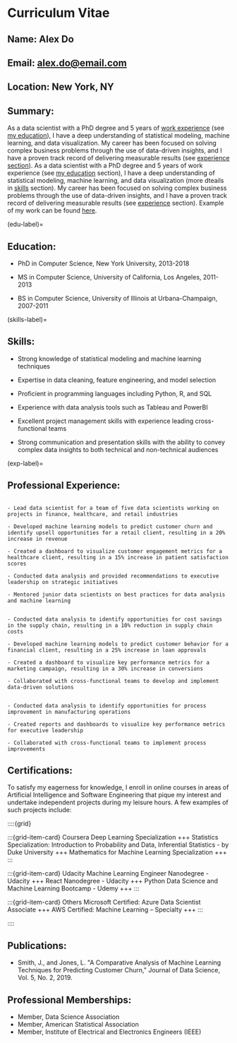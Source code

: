 
# Curriculum Vitae
 

## **Name:** Alex Do

## **Email:** alex.do@email.com

## **Location:** New York, NY

 

## **Summary:**

As a data scientist with a PhD degree and 5 years of [work experience](exp-label) (see [my education](edu-label)), I have a deep understanding of statistical modeling, machine learning, and data visualization. My career has been focused on solving complex business problems through the use of data-driven insights, and I have a proven track record of delivering measurable results (see [experience section](exp-label)). As a data scientist with a PhD degree and 5 years of work experience (see [my education](edu-label) section), I have a deep understanding of statistical modeling, machine learning, and data visualization (more dteails in [skills](skills-label) section). My career has been focused on solving complex business problems through the use of data-driven insights, and I have a proven track record of delivering measurable results (see [experience](exp-label) section). Example of my work can be found [here](analysis_example.ipynb).

 
(edu-label)=
## **Education:**
- PhD in Computer Science, New York University, 2013-2018

- MS in Computer Science, University of California, Los Angeles, 2011-2013

- BS in Computer Science, University of Illinois at Urbana-Champaign, 2007-2011

 
(skills-label)=
## **Skills:**
- Strong knowledge of statistical modeling and machine learning techniques

- Expertise in data cleaning, feature engineering, and model selection

- Proficient in programming languages including Python, R, and SQL

- Experience with data analysis tools such as Tableau and PowerBI

- Excellent project management skills with experience leading cross-functional teams

- Strong communication and presentation skills with the ability to convey complex data insights to both technical and non-technical audiences

 
(exp-label)=
## **Professional Experience:**
```{dropdown} **Data Scientist, ABC Corporation, New York, NY, 2018-present**
 
- Lead data scientist for a team of five data scientists working on projects in finance, healthcare, and retail industries

- Developed machine learning models to predict customer churn and identify upsell opportunities for a retail client, resulting in a 20% increase in revenue

- Created a dashboard to visualize customer engagement metrics for a healthcare client, resulting in a 15% increase in patient satisfaction scores

- Conducted data analysis and provided recommendations to executive leadership on strategic initiatives

- Mentored junior data scientists on best practices for data analysis and machine learning
```

 

```{dropdown} **Data Scientist, XYZ Corporation, Los Angeles, CA, 2016-2018**

- Conducted data analysis to identify opportunities for cost savings in the supply chain, resulting in a 10% reduction in supply chain costs

- Developed machine learning models to predict customer behavior for a financial client, resulting in a 25% increase in loan approvals

- Created a dashboard to visualize key performance metrics for a marketing campaign, resulting in a 30% increase in conversions

- Collaborated with cross-functional teams to develop and implement data-driven solutions
```
 

```{dropdown} **Data Analyst, DEF Corporation, Urbana-Champaign, IL, 2011-2016**

- Conducted data analysis to identify opportunities for process improvement in manufacturing operations

- Created reports and dashboards to visualize key performance metrics for executive leadership

- Collaborated with cross-functional teams to implement process improvements
```
 

## **Certifications:**
To satisfy my eagerness for knowledge, I enroll in online courses in areas of Artificial Intelligence and Software Engineering that pique my interest and undertake independent projects during my leisure hours. A few examples of such projects include:

::::{grid}

:::{grid-item-card} Coursera
Deep Learning Specialization 
+++
Statistics Specialization: Introduction to Probability and Data, Inferential Statistics - by Duke University 
+++
Mathematics for Machine Learning Specialization
+++
:::

:::{grid-item-card} Udacity
Machine Learning Engineer Nanodegree - Udacity
+++
React Nanodegree - Udacity
+++
Python Data Science and Machine Learning Bootcamp - Udemy
+++
:::

:::{grid-item-card} Others
Microsoft Certified: Azure Data Scientist Associate
+++
AWS Certified: Machine Learning – Specialty
+++
:::

::::
 

 

## **Publications:**
- Smith, J., and Jones, L. "A Comparative Analysis of Machine Learning Techniques for Predicting Customer Churn," Journal of Data Science, Vol. 5, No. 2, 2019.

 

## **Professional Memberships:**
- Member, Data Science Association
- Member, American Statistical Association
- Member, Institute of Electrical and Electronics Engineers (IEEE)

